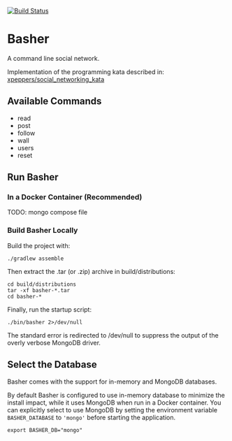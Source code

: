 [![Build Status](https://travis-ci.org/ilredeitopi/Basher.svg?branch=master)](https://travis-ci.org/ilredeitopi/Basher)

# Basher
A command line social network.

Implementation of the programming kata described in: [xpeppers/social_networking_kata](https://github.com/xpeppers/social_networking_kata)

## Available Commands

- read
- post
- follow
- wall
- users
- reset


## Run Basher

### In a Docker Container (Recommended)
TODO: mongo compose file

### Build Basher Locally
Build the project with:
```
./gradlew assemble
```

Then extract the .tar (or .zip) archive in build/distributions:
```
cd build/distributions
tar -xf basher-*.tar
cd basher-*
```

Finally, run the startup script:
```
./bin/basher 2>/dev/null
```
The standard error is redirected to /dev/null to suppress the output of the overly verbose MongoDB driver.

## Select the Database

Basher comes with the support for in-memory and MongoDB databases.

By default Basher is configured to use in-memory database to minimize the install impact, while it uses MongoDB when run in a Docker container.
You can explicitly select to use MongoDB by setting the environment variable `BASHER_DATABASE` to `'mongo'` before starting the application.
```
export BASHER_DB="mongo"
```
